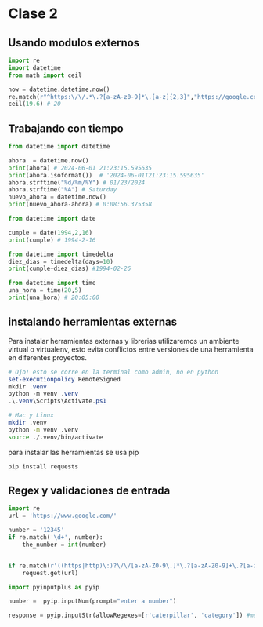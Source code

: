 # Clase 2


## Usando modulos externos

```python
import re
import datetime
from math import ceil

now = datetime.datetime.now()
re.match(r"^https:\/\/.*\.?[a-zA-z0-9]*\.[a-z]{2,3}","https://google.com") # True
ceil(19.6) # 20
```

## Trabajando con tiempo

```python
from datetime import datetime

ahora  = datetime.now()
print(ahora) # 2024-06-01 21:23:15.595635
print(ahora.isoformat())  # '2024-06-01T21:23:15.595635'
ahora.strftime("%d/%m/%Y") # 01/23/2024
ahora.strftime("%A") # Saturday
nuevo_ahora = datetime.now()
print(nuevo_ahora-ahora) # 0:08:56.375358

from datetime import date

cumple = date(1994,2,16) 
print(cumple) # 1994-2-16

from datetime import timedelta
diez_dias = timedelta(days=10)
print(cumple+diez_dias) #1994-02-26

from datetime import time
una_hora = time(20,5)
print(una_hora) # 20:05:00
``` 


## instalando herramientas externas

Para instalar herramientas externas y librerias utilizaremos
un ambiente virtual o virtualenv, esto evita conflictos entre versiones
de una herramienta en diferentes proyectos.

```powershell
# Ojo! esto se corre en la terminal como admin, no en python
set-executionpolicy RemoteSigned
mkdir .venv
python -m venv .venv
.\.venv\Scripts\Activate.ps1
```

```bash
# Mac y Linux
mkdir .venv
python -m venv .venv
source ./.venv/bin/activate
```

para instalar las herramientas se usa pip

```
pip install requests
```

## Regex y validaciones de entrada

```python
import re
url = 'https://www.google.com/'

number = '12345'
if re.match('\d+', number):
    the_number = int(number)


if re.match(r'((https|http)\:)?\/\/[a-zA-Z0-9\.]*\.?[a-zA-Z0-9]+\.?[a-zA-Z0-9]{2,3}\/?[\?\_\/\w\d\=\&]*', url):
    request.get(url)


```

```python
import pyinputplus as pyip

number =  pyip.inputNum(prompt="enter a number")

response = pyip.inputStr(allowRegexes=[r'caterpillar', 'category']) #mezclando regex con pyip

```



